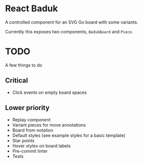 # React Baduk #

A controlled component for an SVG Go board with some variants.

Currently this exposes two components, `BadukBoard` and `Piece`.

# TODO #
A few things to do

## Critical ##
* Click events on empty board spaces

## Lower priority ##
* Replay component
* Variant pieces for move annotations
* Board from notation
* Default styles (see example styles for a basic template)
* Star points
* Hover styles on board labels
* Pre-commit linter
* Tests
